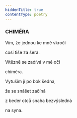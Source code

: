 ```yaml
---
hiddenTitle: true
contentType: poetry
---
```


<section>

### CHIMÉRA

Vím, že jednou ke mně vkročí 

cosi tiše za šera. 

Vítězně se zadívá v mé oči 

chiméra.

</section>

<section>

Vytuším jí po bok šedna, 

že se snášet začíná 

z beder otců snaha bezvýsledná 

na syna.

</section>
